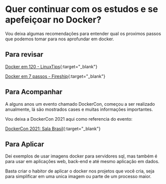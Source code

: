 # Quer continuar com os estudos e se apefeiçoar no Docker?

Vou deixa algumas recomendações para entender qual os proximos passos que podemos tomar para nos aprofundar em docker.

## Para revisar

[Docker em 120 - LinuxTips](https://www.youtube.com/watch?v=MeFyp4VnNx0){:target="_blank"}

[Docker em 7 passos - Fireship](https://www.youtube.com/watch?v=gAkwW2tuIqE){:target="_blank"}

## Para Acompanhar

A alguns anos um evento chamado DockerCon, começou a ser realizado anualmente, lá são mostrados cases e muitas informações importantes.

Vou deixa a DockerCon 2021 aqui como referencia do evento:

[DockerCon 2021: Sala Brasil](https://www.youtube.com/playlist?list=PLnOICPAPShyR3qHUor6AnEIl_w5o1g3by){:target="_blank"}

## Para Aplicar

Dei exemplos de usar imagens docker para servidores sql, mas também é para usar em aplicações web, back-end e até mesmo aplicação em dados.

Basta criar o habitor de aplicar o docker nos projetos que você cria, seja para simplificar em uma unica imagem ou parte de um processo maior.